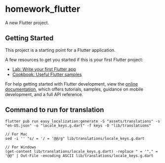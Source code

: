 # homework_flutter

A new Flutter project.

## Getting Started

This project is a starting point for a Flutter application.

A few resources to get you started if this is your first Flutter project:

- [Lab: Write your first Flutter app](https://docs.flutter.dev/get-started/codelab)
- [Cookbook: Useful Flutter samples](https://docs.flutter.dev/cookbook)

For help getting started with Flutter development, view the
[online documentation](https://docs.flutter.dev/), which offers tutorials,
samples, guidance on mobile development, and a full API reference.

## Command to run for translation
```
flutter pub run easy_localization:generate -S "assets/translations" -s "en-US.json" -o "locale_keys.g.dart" -f keys -O "lib/translations"

// For Mac
sed -i '' "s/ = '/ = '@@/g" lib/translations/locale_keys.g.dart

// For Windows
(get-content lib/translations/locale_keys.g.dart) -replace " = '"," = '@@" | Out-File -encoding ASCII lib/translations/locale_keys.g.dart
```